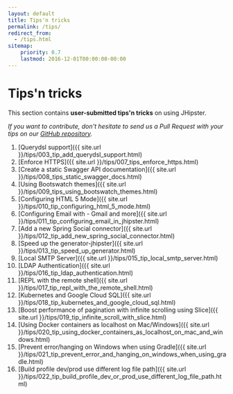 ```yaml
---
layout: default
title: Tips'n tricks
permalink: /tips/
redirect_from:
  - /tips.html
sitemap:
    priority: 0.7
    lastmod: 2016-12-01T00:00:00-00:00
---
```


# <i class="fa fa-cogs"></i> Tips'n tricks

This section contains __user-submitted tips'n tricks__ on using JHipster.

_If you want to contribute, don't hesitate to send us a Pull Request with your tips on our [GitHub repository](https://github.com/jhipster/jhipster.github.io)._

1. [Querydsl support]({{ site.url }}/tips/003_tip_add_querydsl_support.html)
2. [Enforce HTTPS]({{ site.url }}/tips/007_tips_enforce_https.html)
3. [Create a static Swagger API documentation]({{ site.url }}/tips/008_tips_static_swagger_docs.html)
4. [Using Bootswatch themes]({{ site.url }}/tips/009_tips_using_bootswatch_themes.html)
5. [Configuring HTML 5 Mode]({{ site.url }}/tips/010_tip_configuring_html_5_mode.html)
6. [Configuring Email with - Gmail and more]({{ site.url }}/tips/011_tip_configuring_email_in_jhipster.html)
7. [Add a new Spring Social connector]({{ site.url }}/tips/012_tip_add_new_spring_social_connector.html)
8. [Speed up the generator-jhipster]({{ site.url }}/tips/013_tip_speed_up_generator.html)
9. [Local SMTP Server]({{ site.url }}/tips/015_tip_local_smtp_server.html)
10. [LDAP Authentication]({{ site.url }}/tips/016_tip_ldap_authentication.html)
11. [REPL with the remote shell]({{ site.url }}/tips/017_tip_repl_with_the_remote_shell.html)
12. [Kubernetes and Google Cloud SQL]({{ site.url }}/tips/018_tip_kubernetes_and_google_cloud_sql.html)
13. [Boost performance of pagination with infinite scrolling using Slice]({{ site.url }}/tips/019_tip_infinite_scroll_with_slice.html)
14. [Using Docker containers as localhost on Mac/Windows]({{ site.url }}/tips/020_tip_using_docker_containers_as_localhost_on_mac_and_windows.html)
15. [Prevent error/hanging on Windows when using Gradle]({{ site.url }}/tips/021_tip_prevent_error_and_hanging_on_windows_when_using_gradle.html)
16. [Build profile dev/prod use different log file path]({{ site.url }}/tips/022_tip_build_profile_dev_or_prod_use_different_log_file_path.html)
